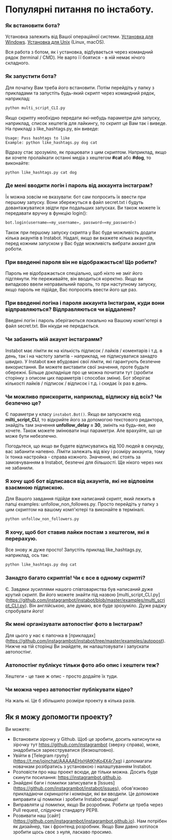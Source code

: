 # Популярні питання по інстаботу.

### Як встановити бота?

Установка залежить від Вашої операційної системи. [Установка для Windows](/docs/ukr/Installation_on_Windows.md). [Установка для Unix](/docs/ukr/Installation_on_Unix.md) (Linux, macOS).

Вся работа з ботом, як і установка, відбувається через командний рядок (terminal / CMD). Не варто її боятися - в ній немає нічого складного.

### Як запустити бота?

Для початку Вам треба його встановити. Потім перейдіть у папку з прикладами та запустіть будь-який скрипт через командний рядок, наприклад:
``` python
python multi_script_CLI.py
```

Якщо скрипту необхідно передати які-небудь параметри для запуску, наприклад, список хештегів для лайкингу, то скрипт це Вам так і виведе. На прикладі з like_hashtags.py, він виведе:
```
Usage: Pass hashtags to like
Example: python like_hashtags.py dog cat
```

Відразу стає зрозуміло, як працювати з цим скриптом. Наприклад, якщо ви хочете пролайкати останні медіа з хештегом **#cat** або **#dog**, то виконайте:

``` python
python like_hashtags.py cat dog
```

### Де мені вводити логін і пароль від аккаунта інстаграм?

Їх можна зовсім не вказувати: бот сам попросить їх ввести при першому запуску. Вони збережуться в файл secret.txt і будуть довантажуватися звідти при подальших запусках. Ви також можете їх передавати вручну в функцію login():
``` python
bot.login(username=«my_username», password=«my_password»)
```

Також при першому запуску скрипта у Вас буде можливість додати кілька акаунтів в Instabot. Надалі, якщо ви вкажете кілька акаунтів, перед кожним запуском у Вас буде можливість вибрати аккант для роботи.

### При введенні пароля він не відображається! Що робити?

Пароль не відображається спеціально, щоб ніхто не зміг його підглянути. Не переживайте, він вводиться коректно. Якщо ви випадково ввели неправильний пароль, то при наступному запуску, якщо пароль не підійде, Вас попросять ввести його ще раз.

### При введенні логіна і пароля аккаунта Інстаграм, куди вони відправляються? Відправляються чи віддалено?

Введені логін і пароль зберігаються локально на Вашому комп'ютері в файл secret.txt. Він нікуди не передається.

### Чи забанить мій акаунт інстаграмм?

Instabot має ліміти як на кількість підписок / лайків / коментарів і т.д. в день, так і на частоту запитів - наприклад, не підписуватися занадто швидко. У Instabot вже вбудовані свої ліміти, які гарантують безпечне використання. Ви можете виставити свої значення, проте будьте обережні. Більше докладніше про це можна почитати тут (зробити сторінку з описом цих параметрів і способах зміни). Бот зберігає кількості лайків / підписок / відписок і т.д. і скидає їх раз в день.

### Чи можливо прискорити, наприклад, відписку від всіх? Чи безпечно це?

Є параметри у класу `instabot.Bot()`. Якщо ви запускаєте код __milti_script_CLI__, то відкрийте його за допомогою текстового редактора, знайдіть там значення __unfollow_delay = 30__, змініть на будь-яке, яке хочете. Також можете змінювати інші параметри. Але врахуйте, що це може бути небезпечно.

Погодьтеся, що якщо ви будете відписуватись від 100 людей в секунду, вас забанити напевно. Ліміти залежать від віку і розміру аккаунта, тому їх тонка настройка - справа кожного. Значення, які стоять за замовчуванням в Instabot, безпечні для _більшості_. Ще нікого через них не забанили.

### Я хочу щоб бот відписався від акаунтів, які не відповіли взаємною підпискою.

Для Вашого завдання підійде вже написаний скрипт, який лежить в папці examples: unfollow_non_followes.py. Просто перейдіть у папку з цим скриптом на вашому комп'ютері та виконайте в терміналі.
``` python
python unfollow_non_followers.py
```

### Я хочу, щоб бот ставив лайки постам з хештегом, які я перерахую.

Все знову ж дуже просто! Запустіть приклад like_hashtags.py, наприклад, ось так:
``` python
python like_hashtags.py dog cat
```

### Занадто багато скриптів! Чи є все в одному скрипті?

Є. Завдяки зусиллями нашого співтовариства був написаний дуже крутий скрипт. Ви його можете знайти під назвою [multi_script_CLI.py] (https://github.com/instagrambot/instabot/blob/master/examples/multi_script_CLI.py). Він англійською, але думаю, все буде зрозуміло. Дуже раджу спробувати його!

### Як мені організувати автопостінг фото в Інстаграм?

Для цього у нас є папочка в [прикладах] (https://github.com/instagrambot/instabot/tree/master/examples/autopost). Нижче на тій сторінці Ви знайдете, як налаштовувати і запускати автопостінг.

### Автопостінг публікує тільки фото або опис і хештеги теж?

Хештеги - це таке ж опис - просто додайте їх туди.

### Чи можна через автопостінг публікувати відео?

На жаль ні. Це б збільшило розміри проекту в кілька разів.

## Як я можу допомогти проекту?

Ви можете:
* Встановити зірочку у Github. Щоб це зробити, досить натиснути на зірочку тут https://github.com/instagrambot (зверху справа), може, знадобиться зареєструватися (безкоштовно).
* Увійти в [Telegram групу] (https://t.me/joinchat/AAAAAEHxHAtKhKo4X4r7xg) і допомагати новачкам розібратись з установкою і налаштуванням Instabot.
* Розповісти про наш проект всюди, де тільки можна. Досить буде скинути посилання: https://instagrambot.github.io.
* Знайдені баги і помилки записувати в [Issues] (https://github.com/instagrambot/instabot/issues), обов'язково прикладаючи _скриншоти_ і _команди_, які ви вводили. Це допоможе виправити ці помилки і зробити Instabot краще!
* Виправляти ці помилки, якщо Ви розробник. Робити це треба через Pull request, слідуючи стандарту PEP8.
* Розвивати наш [сайт] (https://github.com/instagrambot/instagrambot.github.io). Нам потрібен як дизайнер, так і фронтенд розробник. Якщо Вам давно хотілося зробити щось своє з нуля, ласкаво просимо.
